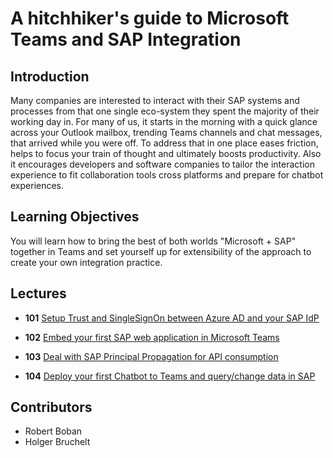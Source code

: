 # A hitchhiker's guide to Microsoft Teams and SAP Integration

## Introduction

Many companies are interested to interact with their SAP systems and processes from that one single eco-system they spent the majority of their working day in. For many of us, it starts in the morning with a quick glance across your Outlook mailbox, trending Teams channels and chat messages, that arrived while you were off. To address that in one place eases friction, helps to focus your train of thought and ultimately boosts productivity. Also it encourages developers and software companies to tailor the interaction experience to fit collaboration tools cross platforms and prepare for chatbot experiences.

## Learning Objectives

You will learn how to bring the best of both worlds "Microsoft + SAP" together in Teams and set yourself up for extensibility of the approach to create your own integration practice.

## Lectures

- **101** [Setup Trust and SingleSignOn between Azure AD and your SAP IdP]()

- **102** [Embed your first SAP web application in Microsoft Teams]()

- **103** [Deal with SAP Principal Propagation for API consumption]()

- **104** [Deploy your first Chatbot to Teams and query/change data in SAP]()

## Contributors

- Robert Boban
- Holger Bruchelt
